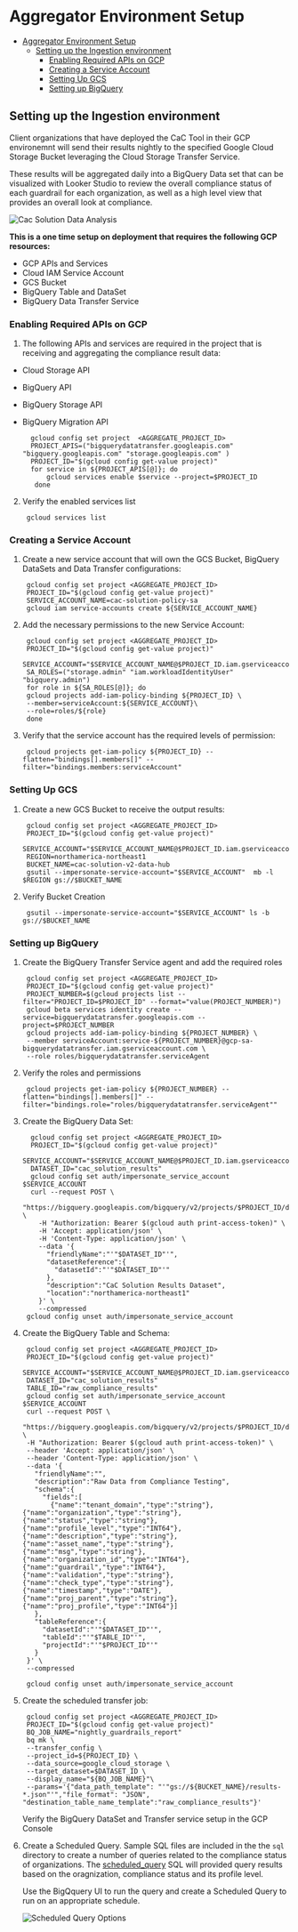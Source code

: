 
# Aggregator Environment Setup

<!-- TOC start -->
- [Aggregator Environment Setup](#aggregator-environment-setup)
  - [Setting up the Ingestion environment](#setting-up-the-ingestion-environment)
    - [Enabling Required APIs on GCP](#enabling-required-apis-on-gcp)
    - [Creating a Service Account](#creating-a-service-account)
    - [Setting Up GCS](#setting-up-gcs)
    - [Setting up BigQuery](#setting-up-bigquery)
<!-- TOC end -->

## Setting up the Ingestion environment

Client organizations that have deployed the CaC Tool in their GCP environemnt will send their results nightly to the specified Google Cloud Storage Bucket leveraging the Cloud Storage Transfer Service.

These results will be aggregated daily into a BigQuery Data set that can be visualized with Looker Studio to review the overall compliance status of each guardrail for each organization, as well as a high level view that provides an overall look at compliance.

![Cac Solution Data Analysis](../../documentation/assets/architecture_diagrams/cac-Solution-Architecture-Data-Analysis.png)

**This is a one time setup on deployment that requires the following GCP resources:**

* GCP APIs and Services
* Cloud IAM Service Account
* GCS Bucket
* BigQuery Table and DataSet
* BigQuery Data Transfer Service

### Enabling Required APIs on GCP

1. The following APIs and services are required in the project that is receiving and aggregating the compliance result data:

* Cloud Storage API
* BigQuery API
* BigQuery Storage API
* BigQuery Migration API

        gcloud config set project  <AGGREGATE_PROJECT_ID>
        PROJECT_APIS=("bigquerydatatransfer.googleapis.com" "bigquery.googleapis.com" "storage.googleapis.com" )       
        PROJECT_ID="$(gcloud config get-value project)"
        for service in ${PROJECT_APIS[@]}; do
            gcloud services enable $service --project=$PROJECT_ID
         done

2. Verify the enabled services list

        gcloud services list

### Creating a Service Account

1. Create a new service account that will own the GCS Bucket, BigQuery DataSets and Data Transfer configurations:

        gcloud config set project <AGGREGATE_PROJECT_ID>
        PROJECT_ID="$(gcloud config get-value project)"
        SERVICE_ACCOUNT_NAME=cac-solution-policy-sa
        gcloud iam service-accounts create ${SERVICE_ACCOUNT_NAME}

2. Add the necessary permissions to the new Service Account:

        gcloud config set project <AGGREGATE_PROJECT_ID>
        PROJECT_ID="$(gcloud config get-value project)"
        SERVICE_ACCOUNT="$SERVICE_ACCOUNT_NAME@$PROJECT_ID.iam.gserviceaccount.com"
        SA_ROLES=("storage.admin" "iam.workloadIdentityUser" "bigquery.admin")
        for role in ${SA_ROLES[@]}; do 
        gcloud projects add-iam-policy-binding ${PROJECT_ID} \
        --member=serviceAccount:${SERVICE_ACCOUNT}\
        --role=roles/${role}
        done

3. Verify that the service account has the required levels of permission:

        gcloud projects get-iam-policy ${PROJECT_ID} --flatten="bindings[].members[]" --filter="bindings.members:serviceAccount"

### Setting Up GCS

1. Create a new GCS Bucket to receive the output results:

        gcloud config set project <AGGREGATE_PROJECT_ID>
        PROJECT_ID="$(gcloud config get-value project)"
        SERVICE_ACCOUNT="$SERVICE_ACCOUNT_NAME@$PROJECT_ID.iam.gserviceaccount.com"
        REGION=northamerica-northeast1
        BUCKET_NAME=cac-solution-v2-data-hub
        gsutil --impersonate-service-account="$SERVICE_ACCOUNT"  mb -l $REGION gs://$BUCKET_NAME

2. Verify Bucket Creation

        gsutil --impersonate-service-account="$SERVICE_ACCOUNT" ls -b gs://$BUCKET_NAME

### Setting up BigQuery

1. Create the BigQuery Transfer Service agent and add the required roles

        gcloud config set project <AGGREGATE_PROJECT_ID>
        PROJECT_ID="$(gcloud config get-value project)"
        PROJECT_NUMBER=$(gcloud projects list --filter="PROJECT_ID=$PROJECT_ID" --format="value(PROJECT_NUMBER)")
        gcloud beta services identity create --service=bigquerydatatransfer.googleapis.com --project=$PROJECT_NUMBER
        gcloud projects add-iam-policy-binding ${PROJECT_NUMBER} \
        --member serviceAccount:service-${PROJECT_NUMBER}@gcp-sa-bigquerydatatransfer.iam.gserviceaccount.com \
        --role roles/bigquerydatatransfer.serviceAgent

2. Verify the roles and permissions

        gcloud projects get-iam-policy ${PROJECT_NUMBER} --flatten="bindings[].members[]" --filter="bindings.role="roles/bigquerydatatransfer.serviceAgent""

3. Create the BigQuery Data Set:

         gcloud config set project <AGGREGATE_PROJECT_ID>
         PROJECT_ID="$(gcloud config get-value project)"
         SERVICE_ACCOUNT="$SERVICE_ACCOUNT_NAME@$PROJECT_ID.iam.gserviceaccount.com"
         DATASET_ID="cac_solution_results"
         gcloud config set auth/impersonate_service_account $SERVICE_ACCOUNT
         curl --request POST \
           "https://bigquery.googleapis.com/bigquery/v2/projects/$PROJECT_ID/datasets" \
           -H "Authorization: Bearer $(gcloud auth print-access-token)" \
           -H 'Accept: application/json' \
           -H 'Content-Type: application/json' \
           --data '{
             "friendlyName":"'"$DATASET_ID"'",
             "datasetReference":{
               "datasetId":"'"$DATASET_ID"'"
             },
             "description":"CaC Solution Results Dataset",
             "location":"northamerica-northeast1"
           }' \
           --compressed
        gcloud config unset auth/impersonate_service_account

4. Create the BigQuery Table and Schema:

        gcloud config set project <AGGREGATE_PROJECT_ID>
        PROJECT_ID="$(gcloud config get-value project)"
        SERVICE_ACCOUNT="$SERVICE_ACCOUNT_NAME@$PROJECT_ID.iam.gserviceaccount.com"
        DATASET_ID="cac_solution_results"
        TABLE_ID="raw_compliance_results"
        gcloud config set auth/impersonate_service_account $SERVICE_ACCOUNT
        curl --request POST \
        "https://bigquery.googleapis.com/bigquery/v2/projects/$PROJECT_ID/datasets/$DATASET_ID/tables" \
        -H "Authorization: Bearer $(gcloud auth print-access-token)" \
        --header 'Accept: application/json' \
        --header 'Content-Type: application/json' \
        --data '{
          "friendlyName":"",
          "description":"Raw Data from Compliance Testing",
          "schema":{
            "fields":[
              {"name":"tenant_domain","type":"string"},{"name":"organization","type":"string"},{"name":"status","type":"string"},{"name":"profile_level","type":"INT64"},{"name":"description","type":"string"},{"name":"asset_name","type":"string"},{"name":"msg","type":"string"},{"name":"organization_id","type":"INT64"},{"name":"guardrail","type":"INT64"},{"name":"validation","type":"string"},{"name":"check_type","type":"string"},{"name":"timestamp","type":"DATE"},{"name":"proj_parent","type":"string"},{"name":"proj_profile","type":"INT64"}]
          },
          "tableReference":{
            "datasetId":"'"$DATASET_ID"'",
            "tableId":"'"$TABLE_ID"'",
            "projectId":"'"$PROJECT_ID"'"
          }
        }' \
        --compressed

        gcloud config unset auth/impersonate_service_account

5. Create the scheduled transfer job:

        gcloud config set project <AGGREGATE_PROJECT_ID>
        PROJECT_ID="$(gcloud config get-value project)"
        BQ_JOB_NAME="nightly_guardrails_report"
        bq mk \
        --transfer_config \
        --project_id=${PROJECT_ID} \
        --data_source=google_cloud_storage \
        --target_dataset=$DATASET_ID \
        --display_name="${BQ_JOB_NAME}"\
        --params='{"data_path_template": "'"gs://${BUCKET_NAME}/results-*.json"'","file_format": "JSON", "destination_table_name_template":"raw_compliance_results"}'
  
   Verify the BigQuery DataSet and Transfer service setup in the GCP Console

6. Create a Scheduled Query. Sample SQL files are included in the the `sql` directory to create a number of queries related to the compliance status of organizations. The [scheduled_query](../../install_scripts/aggregator/sql/scheduled_query.sql) SQL will provided query results based on the oragnization, compliance status and its profile level.

    Use the BigQquery UI to run the query and create a Scheduled Query to run on an appropriate schedule.

    ![Scheduled Query Options](../../documentation/assets/biquery/scheduled_query_2.png)

